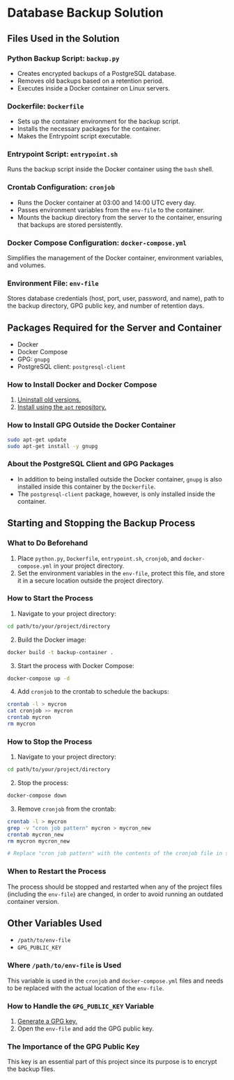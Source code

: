 # Database Backup Solution

## Files Used in the Solution

### Python Backup Script: `backup.py`
- Creates encrypted backups of a PostgreSQL database.
- Removes old backups based on a retention period.
- Executes inside a Docker container on Linux servers.

### Dockerfile: `Dockerfile`
- Sets up the container environment for the backup script.
- Installs the necessary packages for the container.
- Makes the Entrypoint script executable.

### Entrypoint Script: `entrypoint.sh`
Runs the backup script inside the Docker container using the `bash` shell.

### Crontab Configuration: `cronjob`
- Runs the Docker container at 03:00 and 14:00 UTC every day.
- Passes environment variables from the `env-file` to the container.
- Mounts the backup directory from the server to the container, ensuring that backups are stored persistently.

### Docker Compose Configuration: `docker-compose.yml`
Simplifies the management of the Docker container, environment variables, and volumes.

### Environment File: `env-file`
Stores database credentials (host, port, user, password, and name), path to the backup directory, GPG public key, and number of retention days.

## Packages Required for the Server and Container

- Docker
- Docker Compose
- GPG: `gnupg`
- PostgreSQL client: `postgresql-client`

### How to Install Docker and Docker Compose
1. [Uninstall old versions.](https://docs.docker.com/engine/install/ubuntu/#uninstall-old-versions)
2. [Install using the `apt` repository.](https://docs.docker.com/engine/install/ubuntu/#install-using-the-repository)

### How to Install GPG Outside the Docker Container
```bash
sudo apt-get update
sudo apt-get install -y gnupg
```

### About the PostgreSQL Client and GPG Packages
- In addition to being installed outside the Docker container, `gnupg` is also installed inside this container by the `Dockerfile`.
- The `postgresql-client` package, however, is only installed inside the container.

## Starting and Stopping the Backup Process

### What to Do Beforehand
1. Place `python.py`, `Dockerfile`, `entrypoint.sh`, `cronjob`, and `docker-compose.yml` in your project directory.
2. Set the environment variables in the `env-file`, protect this file, and store it in a secure location outside the project directory.

### How to Start the Process
1. Navigate to your project directory:
```bash
cd path/to/your/project/directory
```
2. Build the Docker image:
```bash
docker build -t backup-container .
```
3. Start the process with Docker Compose:
```bash
docker-compose up -d
```
4. Add `cronjob` to the crontab to schedule the backups:
```bash
crontab -l > mycron
cat cronjob >> mycron
crontab mycron
rm mycron
```

### How to Stop the Process
1. Navigate to your project directory:
```bash
cd path/to/your/project/directory
```
2. Stop the process:
```bash
docker-compose down
```
3. Remove `cronjob` from the crontab:
```bash
crontab -l > mycron
grep -v "cron job pattern" mycron > mycron_new
crontab mycron_new
rm mycron mycron_new

# Replace "cron job pattern" with the contents of the cronjob file in string format
```

### When to Restart the Process
The process should be stopped and restarted when any of the project files (including the `env-file`) are changed, in order to avoid running an outdated container version.

## Other Variables Used
- `/path/to/env-file`
- `GPG_PUBLIC_KEY`

### Where `/path/to/env-file` is Used
This variable is used in the `cronjob` and `docker-compose.yml` files and needs to be replaced with the actual location of the `env-file`.

### How to Handle the `GPG_PUBLIC_KEY` Variable
1. [Generate a GPG key.](https://docs.github.com/en/authentication/managing-commit-signature-verification/generating-a-new-gpg-key?platform=linux#generating-a-gpg-key)
2. Open the `env-file` and add the GPG public key.

### The Importance of the GPG Public Key
This key is an essential part of this project since its purpose is to encrypt the backup files.